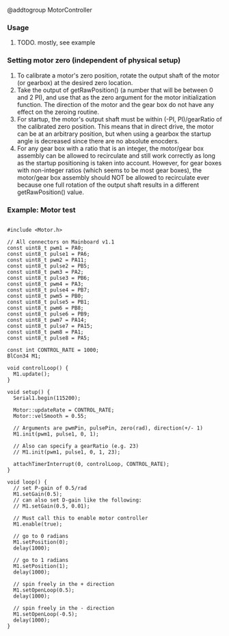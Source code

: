 @addtogroup MotorController

### Usage

1. TODO. mostly, see example

### Setting motor zero (independent of physical setup)

1. To calibrate a motor's zero position, rotate the output shaft of the motor (or gearbox) at the desired zero location.
2. Take the output of getRawPosition() (a number that will be between 0 and 2 PI), and use that as the zero argument for the motor initialization function. The direction of the motor and the gear box do not have any effect on the zeroing routine.
3. For startup, the motor's output shaft must be within (-PI, PI)/gearRatio of the calibrated zero position. This means that in direct drive, the motor can be at an arbitrary position, but when using a gearbox the startup angle is decreased since there are no absolute enocders.
4. For any gear box with a ratio that is an integer, the motor/gear box assembly can be allowed to recirculate and still work correctly as long as the startup positioning is taken into account. However, for gear boxes with non-integer ratios (which seems to be most gear boxes), the motor/gear box assembly should NOT be allowed to recirculate ever because one full rotation of the output shaft results in a different getRawPosition() value.

### Example: Motor test

~~~{.cpp}

#include <Motor.h>

// All connectors on Mainboard v1.1
const uint8_t pwm1 = PA0;
const uint8_t pulse1 = PA6;
const uint8_t pwm2 = PA11;
const uint8_t pulse2 = PB5;
const uint8_t pwm3 = PA2;
const uint8_t pulse3 = PB6;
const uint8_t pwm4 = PA3;
const uint8_t pulse4 = PB7;
const uint8_t pwm5 = PB0;
const uint8_t pulse5 = PB1;
const uint8_t pwm6 = PB8;
const uint8_t pulse6 = PB9;
const uint8_t pwm7 = PA14;
const uint8_t pulse7 = PA15;
const uint8_t pwm8 = PA1;
const uint8_t pulse8 = PA5;

const int CONTROL_RATE = 1000;
BlCon34 M1;

void controlLoop() {
  M1.update();
}

void setup() {
  Serial1.begin(115200);

  Motor::updateRate = CONTROL_RATE;
  Motor::velSmooth = 0.55;

  // Arguments are pwmPin, pulsePin, zero(rad), direction(+/- 1)
  M1.init(pwm1, pulse1, 0, 1);

  // Also can specify a gearRatio (e.g. 23)
  // M1.init(pwm1, pulse1, 0, 1, 23);

  attachTimerInterrupt(0, controlLoop, CONTROL_RATE);
}

void loop() {
  // set P-gain of 0.5/rad
  M1.setGain(0.5);
  // can also set D-gain like the following:
  // M1.setGain(0.5, 0.01);

  // Must call this to enable motor controller
  M1.enable(true);

  // go to 0 radians
  M1.setPosition(0);
  delay(1000);

  // go to 1 radians
  M1.setPosition(1);
  delay(1000);

  // spin freely in the + direction
  M1.setOpenLoop(0.5);
  delay(1000);

  // spin freely in the - direction
  M1.setOpenLoop(-0.5);
  delay(1000);
}

~~~
